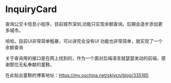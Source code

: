 # InquiryCard
查询公交卡信息小程序，目前城市深圳,功能只实现余额查询。后期会逐步添加更多城市。

哈哈，目前UI非常简单粗暴，可以讲完全没有UI
功能也非常简单，就实现了一个余额查询

关于查询用的接口是在网上找到的，作为一个面对后端语言就瑟瑟发动的前端，感谢那位无私奉献的童鞋。

在此贴出童鞋的博客地址：https://my.oschina.net/skiycn/blog/335185

